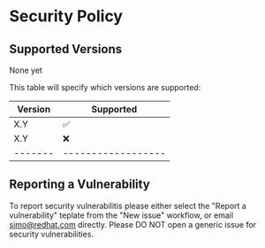 # Security Policy

## Supported Versions

None yet

This table will specify which versions are supported:

| Version | Supported          |
| ------- | ------------------ |
| X.Y     | :white_check_mark: |
| X.Y     | :x:                |
| ------- | ------------------ |

## Reporting a Vulnerability

To report security vulnerabilitis please either select the "Report
a vulnerability" teplate from the "New issue" workflow, or email
simo@redhat.com directly.
Please DO NOT open a generic issue for security vulnerabilities.

